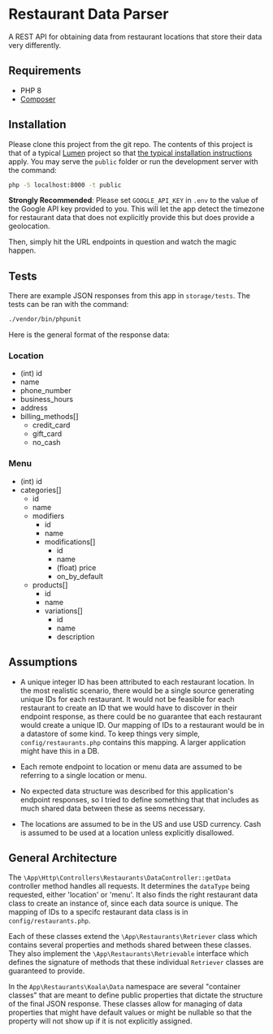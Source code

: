 # Restaurant Data Parser

A REST API for obtaining data from restaurant locations that store their data very differently.

## Requirements

* PHP 8
* [Composer](https://getcomposer.org/download/)

## Installation

Please clone this project from the git repo. The contents of this project is that of
a typical [Lumen](https://lumen.laravel.com/) project so that [the typical installation instructions](https://lumen.laravel.com/docs/8.x/installation) apply.
You may serve the `public` folder or run the development server with the command:

```bash
php -S localhost:8000 -t public
```

**Strongly Recommended**: Please set `GOOGLE_API_KEY` in `.env` to the value of the Google API key provided to you. This will let the app
detect the timezone for restaurant data that does not explicitly provide this but does provide a geolocation.

Then, simply hit the URL endpoints in question and watch the magic happen.

## Tests

There are example JSON responses from this app in `storage/tests`. The tests can be ran with the command:

```bash
./vendor/bin/phpunit  
```

Here is the general format of the response data:

### Location

* (int) id
* name
* phone_number
* business_hours
* address
* billing_methods[]
    * credit_card
    * gift_card
    * no_cash

### Menu

* (int) id
* categories[]
    * id
    * name
    * modifiers
        * id
        * name
        * modifications[]
            * id
            * name
            * (float) price
            * on_by_default
    * products[]
        * id
        * name
        * variations[]
            * id
            * name
            * description
    
## Assumptions

* A unique integer ID has been attributed to each restaurant location. In the most realistic scenario, there would be a single source generating unique IDs
  for each restaurant. It would not be feasible for each restaurant to create an ID that we would have to discover in their endpoint response, as there
  could be no guarantee that each restaurant would create a unique ID. Our mapping of IDs to a restaurant would be in a datastore of some kind.
  To keep things very simple, `config/restaurants.php` contains this mapping. A larger application might have this in a DB.

* Each remote endpoint to location or menu data are assumed to be referring to a single location or menu.

* No expected data structure was described for this application's endpoint responses, so I tried to define something that
  that includes as much shared data between these as seems necessary.
  
* The locations are assumed to be in the US and use USD currency. Cash is assumed to be used at a location unless explicitly disallowed.

## General Architecture

The `\App\Http\Controllers\Restaurants\DataController::getData` controller method handles all requests. It determines the `dataType` being requested,
either 'location' or 'menu'. It also finds the right restaurant data class to create an instance of, since each data source is unique. The mapping of
IDs to a specifc restaurant data class is in `config/restaurants.php`.

Each of these classes extend the `\App\Restaurants\Retriever` class which contains several properties and methods shared between these classes.
They also implement the `\App\Restaurants\Retrievable` interface which defines the signature of methods that these individual `Retriever` classes
are guaranteed to provide.

In the `App\Restaurants\Koala\Data` namespace are several "container classes" that are meant to define public properties that dictate the structure
of the final JSON response. These classes allow for managing of data properties that might have default values or might be nullable so that the property
will not show up if it is not explicitly assigned.
